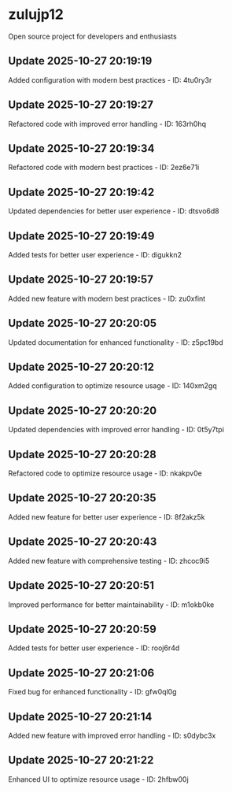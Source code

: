 # zulujp12
Open source project for developers and enthusiasts

## Update 2025-10-27 20:19:19
Added configuration with modern best practices - ID: 4tu0ry3r


## Update 2025-10-27 20:19:27
Refactored code with improved error handling - ID: 163rh0hq


## Update 2025-10-27 20:19:34
Refactored code with modern best practices - ID: 2ez6e71i


## Update 2025-10-27 20:19:42
Updated dependencies for better user experience - ID: dtsvo6d8


## Update 2025-10-27 20:19:49
Added tests for better user experience - ID: digukkn2


## Update 2025-10-27 20:19:57
Added new feature with modern best practices - ID: zu0xfint


## Update 2025-10-27 20:20:05
Updated documentation for enhanced functionality - ID: z5pc19bd


## Update 2025-10-27 20:20:12
Added configuration to optimize resource usage - ID: 140xm2gq


## Update 2025-10-27 20:20:20
Updated dependencies with improved error handling - ID: 0t5y7tpi


## Update 2025-10-27 20:20:28
Refactored code to optimize resource usage - ID: nkakpv0e


## Update 2025-10-27 20:20:35
Added new feature for better user experience - ID: 8f2akz5k


## Update 2025-10-27 20:20:43
Added new feature with comprehensive testing - ID: zhcoc9i5


## Update 2025-10-27 20:20:51
Improved performance for better maintainability - ID: m1okb0ke


## Update 2025-10-27 20:20:59
Added tests for better user experience - ID: rooj6r4d


## Update 2025-10-27 20:21:06
Fixed bug for enhanced functionality - ID: gfw0ql0g


## Update 2025-10-27 20:21:14
Added new feature with improved error handling - ID: s0dybc3x


## Update 2025-10-27 20:21:22
Enhanced UI to optimize resource usage - ID: 2hfbw00j

